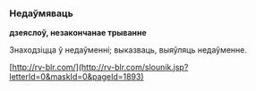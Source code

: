 ### Недаўмяваць
**дзеяслоў, незакончанае трыванне**

Знаходзіцца ў недаўменні; выказваць, выяўляць недаўменне.

<a rel="author">[http://rv-blr.com/](http://rv-blr.com/slounik.jsp?letterId=0&maskId=0&pageId=1893)</a>
